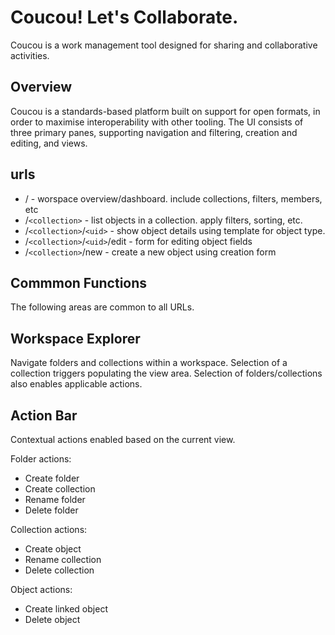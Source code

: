 # Coucou! Let's Collaborate.

Coucou is a work management tool designed for sharing and collaborative activities.

## Overview

Coucou is a standards-based platform built on support for open formats, in order to maximise interoperability with other tooling.
The UI consists of three primary panes, supporting navigation and filtering, creation and editing, and views.

## urls

- / - worspace overview/dashboard. include collections, filters, members, etc
- /`<collection>` - list objects in a collection. apply filters, sorting, etc.
- /`<collection>`/`<uid>` - show object details using template for object type.
- /`<collection>`/`<uid>`/edit - form for editing object fields
- /`<collection>`/new - create a new object using creation form

## Commmon Functions

The following areas are common to all URLs.

## Workspace Explorer

Navigate folders and collections within a workspace. Selection of a collection triggers populating
the view area. Selection of folders/collections also enables applicable actions.

## Action Bar

Contextual actions enabled based on the current view.

Folder actions:
- Create folder
- Create collection
- Rename folder
- Delete folder

Collection actions:
- Create object
- Rename collection
- Delete collection

Object actions:
- Create linked object
- Delete object

